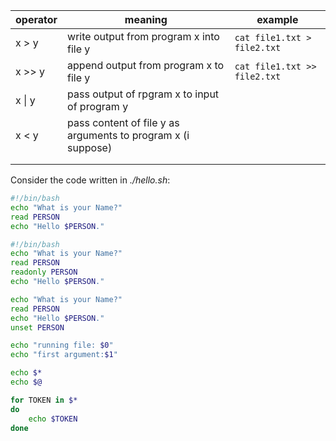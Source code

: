 |operator|meaning|example|
|-|-|-|
|x > y	|write output from program x into file y 		|`cat file1.txt > file2.txt`	|
|x >> y	|append output from program x to file y 		|`cat file1.txt >> file2.txt`	|
|x \| y	|pass output of rpgram x to input of program y	||
|x < y	|pass content of file y as arguments to program x (i suppose)||
||||
||||

Consider the code written in _./hello.sh_:

```bash
#!/bin/bash
echo "What is your Name?"
read PERSON
echo "Hello $PERSON."
```

```bash
#!/bin/bash
echo "What is your Name?"
read PERSON
readonly PERSON
echo "Hello $PERSON."
```

```bash
echo "What is your Name?"
read PERSON
echo "Hello $PERSON."
unset PERSON
```

```bash
echo "running file: $0"
echo "first argument:$1"
```

```bash
echo $*
echo $@
```

```bash
for TOKEN in $*
do
	echo $TOKEN
done
```

```bash

```

```bash

```
